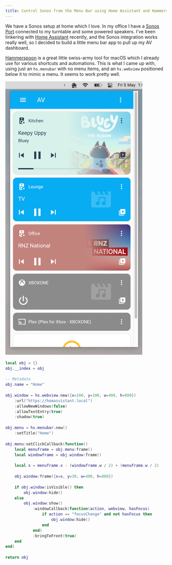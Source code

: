 ```yaml
---
title: Control Sonos from the Menu Bar using Home Assistant and Hammerspoon
---
```


We have a Sonos setup at home which I love. In my office I have a [Sonos Port](https://www.sonos.com/en-nz/shop/port) connected to my turntable and some powered speakers. I've been tinkering with [Home Assistant](https://www.home-assistant.io/) recently, and the Sonos integration works really well, so I decided to build a little menu bar app to pull up my AV dashboard. 

[Hammerspoon](https://www.hammerspoon.org/) is a great little swiss-army tool for macOS which I already use for various shortcuts and automations. This is what I came up with, using just an `hs.menubar` with no menu items, and an `hs.webview` positioned below it to mimic a menu. It seems to work pretty well.

![](/assets/images/posts/homeassistant-sonos.png)

```lua
local obj = {}
obj.__index = obj

-- Metadata
obj.name = "Home"

obj.window = hs.webview.new({x=100, y=100, w=400, h=800})
	:url("https://homassistant.local")
    :allowNewWindows(false)
	:allowTextEntry(true)
    :shadow(true)

obj.menu = hs.menubar.new()
	:setTitle("Home")

obj.menu:setClickCallback(function()
    local menuframe = obj.menu:frame()
    local windowframe = obj.window:frame()

    local x = menuframe.x - (windowframe.w / 2) + (menuframe.w / 2)

    obj.window:frame({x=x, y=30, w=400, h=800})

    if obj.window:isVisible() then
        obj.window:hide()
    else
        obj.window:show()
            :windowCallback(function(action, webview, hasFocus)
                if action == "focusChange" and not hasFocus then
                    obj.window:hide()
                end
            end)
            :bringToFront(true)
    end
end)

return obj
```